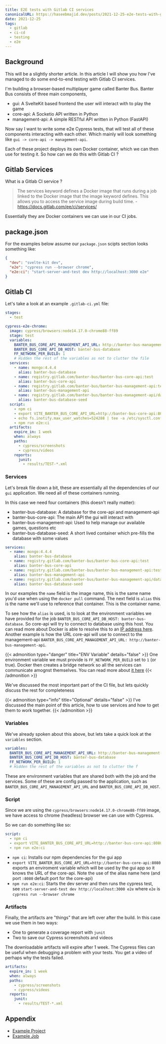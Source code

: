 ```yaml
---
title: E2E tests with Gitlab CI services
canonicalURL: https://haseebmajid.dev/posts/2021-12-25-e2e-tests-with-gitlab-ci-services/
date: 2021-12-25
tags:
  - gitlab
  - ci-cd
  - testing
  - e2e
---
```

## Background

This will be a slightly shorter article. In this article I will show you how I've managed to do some
end-to-end testing with Gitlab CI services.

I'm building a browser-based multiplayer game called Banter Bus. Banter Bus consists of three main components,

- gui: A SvelteKit based frontend the user will interact with to play the game
- core-api: A Socketio API written in Python
- management-api: A simple RESTful API written in Python (FastAPI)

Now say I want to write some e2e Cypress tests, that will test all of these components interacting with each other.
Which mainly will look something like `gui -> core-api -> management-api`.

Each of these project deploys its own Docker container, which we can then use for testing it. So how can we do this with Gitlab CI ?

## Gitlab Services

What is a Gitlab CI service ?

> The services keyword defines a Docker image that runs during a job linked to the Docker image that the image keyword defines. This allows you to access the service image during build time. - https://docs.gitlab.com/ee/ci/services/

Essentially they are Docker containers we can use in our CI jobs.

## package.json

For the examples below assume our `package.json` scipts section looks something like:

```json
{
  "dev": "svelte-kit dev",
  "e2e": "cypress run --browser chrome",
  "e2e:ci": "start-server-and-test dev http://localhost:3000 e2e"
}
```

## Gitlab CI

Let's take a look at an example `.gitlab-ci.yml` file:

```yml
stages:
  - test

cypress-e2e-chrome:
  image: cypress/browsers:node14.17.0-chrome88-ff89
  stage: test
  variables:
	BANTER_BUS_CORE_API_MANAGEMENT_API_URL: http://banter-bus-management-api
	BANTER_BUS_CORE_API_DB_HOST: banter-bus-database
	FF_NETWORK_PER_BUILD: 1
	# Hidden the rest of the variables as not to clutter the file
  services:
    - name: mongo:4.4.4
      alias: banter-bus-database
    - name: registry.gitlab.com/banter-bus/banter-bus-core-api:test
      alias: banter-bus-core-api
    - name: registry.gitlab.com/banter-bus/banter-bus-management-api:test
      alias: banter-bus-management-api
    - name: registry.gitlab.com/banter-bus/banter-bus-management-api/database-seed:latest
      alias: banter-bus-database-seed
  script:
	- npm ci
    - export VITE_BANTER_BUS_CORE_API_URL=http://banter-bus-core-api:8080
    - echo fs.inotify.max_user_watches=524288 | tee -a /etc/sysctl.conf && sysctl -p
    - npm run e2e:ci
  artifacts:
    expire_in: 1 week
    when: always
    paths:
      - cypress/screenshots
      - cypress/videos
    reports:
      junit:
        - results/TEST-*.xml
```

### Services

Let's break file down a bit, these are essentially all the dependencies of our `gui` application. We need all of
these containers running.

In this case we need four containers (this doesn't really matter):

- banter-bus-database: A database for the core-api and management-api
- banter-bus-core-api: The main API the gui will interact with
- banter-bus-management-api: Used to help manage our available games, questions etc
- banter-bus-database-seed: A short lived container which pre-fills the database with some values

```yml
services:
  - name: mongo:4.4.4
    alias: banter-bus-database
  - name: registry.gitlab.com/banter-bus/banter-bus-core-api:test
    alias: banter-bus-core-api
  - name: registry.gitlab.com/banter-bus/banter-bus-management-api:test
    alias: banter-bus-management-api
  - name: registry.gitlab.com/banter-bus/banter-bus-management-api/database-seed:latest
    alias: banter-bus-database-seed
```

In our examples the `name` field is the image name, this is the same name you'd use when using the `docker pull`
command. The next field is `alias` this is the name we'll use to reference that container. This is the container name.

To see how the `alias` is used, is to look at the environment variables we have provided for the job
`BANTER_BUS_CORE_API_DB_HOST: banter-bus-database`. So core-api will try to connect to database using
this host. You can read more about Docker is able to resolve this to an [IP address here](/blog/dns-docker-explained/). Another example is how the URL core-api will use to connect to the management-api
`BANTER_BUS_CORE_API_MANAGEMENT_API_URL: http://banter-bus-management-api`.

{{< admonition type="danger" title="ENV Variable" details="false" >}}
One environment variable we must provide is `FF_NETWORK_PER_BUILD` set to `1` (or true). Docker then
creates a bridge network so all the services can communicate amognst themselves. You can read more about
[it here](https://docs.gitlab.com/runner/executors/docker.html#create-a-network-for-each-job)
{{< /admonition >}}

We've discussed the most important part of the CI file, but lets quickly discuss the rest for completeness

{{< admonition type="info" title="Optional" details="false" >}}
I've discussed the main point of this article, how to use services and how to get them to work together.
{{< /admonition >}}

### Variables

We've already spoken about this above, but lets take a quick look at the `variables` section.

```yml
variables:
  BANTER_BUS_CORE_API_MANAGEMENT_API_URL: http://banter-bus-management-api
  BANTER_BUS_CORE_API_DB_HOST: banter-bus-database
  FF_NETWORK_PER_BUILD: 1
  # Hidden the rest of the variables as not to clutter the f
```

These are environment variables that are shared both with the job and the services. Some of these are
config passed to the application, such as `BANTER_BUS_CORE_API_MANAGEMENT_API_URL` and `BANTER_BUS_CORE_API_DB_HOST`.

### Script

Since we are using the `cypress/browsers:node14.17.0-chrome88-ff89` image, we have access to chrome
(headless) browser we can use with Cypress.

So we can do something like so:

```yml
script:
  - npm ci
  - export VITE_BANTER_BUS_CORE_API_URL=http://banter-bus-core-api:8080
  - npm run e2e:ci
```

- `npm ci`: Installs our npm dependencies for the gui app
- `export VITE_BANTER_BUS_CORE_API_URL=http://banter-bus-core-api:8080` exports an enviroment variable which will be used by the gui app so it knows the URL of the core-api. Note the use of the alias name here (and port `:8080` default port for the core-api)
- `npm run e2e:ci`: Starts the dev server and then runs the cypress test, see `start-server-and-test dev http://localhost:3000 e2e` where `e2e` is `cypress run --browser chrome`

### Artifacts

Finally, the artifacts are "things" that are left over after the build. In this case we use them in two ways:

- One to generate a coverage report with `junit`
- Two to save our Cypress screenshots and videos

The downloadable artifacts will expire after 1 week. The Cypress files can be useful when debugging a problem
with your tests. You get a video of perhaps why the tests failed.

```yml
artifacts:
  expire_in: 1 week
  when: always
  paths:
    - cypress/screenshots
    - cypress/videos
  reports:
    junit:
      - results/TEST-*.xml
```

## Appendix

- [Example Project](https://gitlab.com/banter-bus/banter-bus-gui/-/tree/350f1f986b077ac86da924b830fed88ffcd3cde0)
- [Example Job](https://gitlab.com/banter-bus/banter-bus-gui/-/jobs/1920396599)
